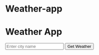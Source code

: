 # Weather-app
<!DOCTYPE html>
<html lang="en">
<head>
  <meta charset="UTF-8" />
  <meta name="viewport" content="width=device-width, initial-scale=1.0"/>
  <title>Weather App</title>
  <link rel="stylesheet" href="style.css"/>
</head>
<body>
  <div class="container">
    <h1>Weather App</h1>
    <input type="text" id="cityInput" placeholder="Enter city name"/>
    <button onclick="getWeather()">Get Weather</button>
    <div id="weatherResult"></div>
  </div>
  <script src="script.js"></script>
</body>
</html>
